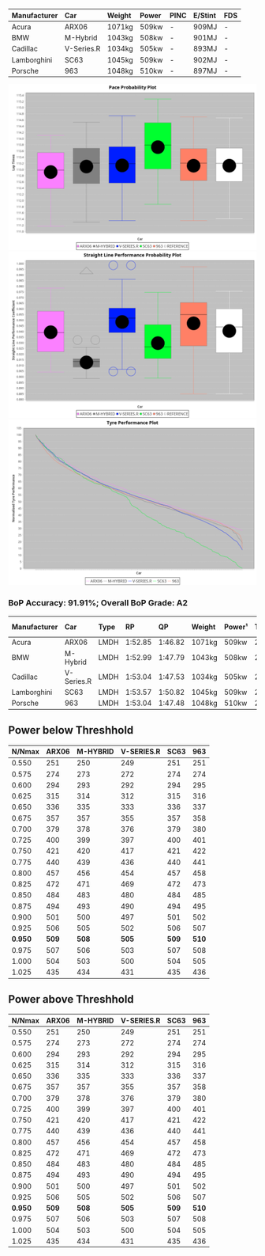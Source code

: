 | Manufacturer | Car        | Weight | Power | PINC    | E/Stint | FDS     |
|:-|:-|:-|:-|:-|:-|:-|
| Acura        | ARX06      | 1071kg | 509kw |    -    | 909MJ   |    -    |
| BMW          | M-Hybrid   | 1043kg | 508kw |    -    | 901MJ   |    -    |
| Cadillac     | V-Series.R | 1034kg | 505kw |    -    | 893MJ   |    -    |
| Lamborghini  | SC63       | 1045kg | 509kw |    -    | 902MJ   |    -    |
| Porsche      | 963        | 1048kg | 510kw |    -    | 897MJ   |    -    |

![PACECHART](./IMG/CUSTOM.png)
![STRAIGHTLINEPERFORMANCECHART](./IMG/CUSTOM_sp.png)
![TYREPERFORMANCECHART](./IMG/CUSTOM_tw.png)

### BoP Accuracy: 91.91%; Overall BoP Grade: A2
| Manufacturer | Car        | Type | RP      | QP      | Weight | Power¹ | Threshhold | PINC    | Power² | E/Stint | AVG Vmax  | FDS     | RDLC | L/Stint | BOP-Grade | Model Accuracy | Model Points | Match%  |
|:-|:-|:-|:-|:-|:-|:-|:-|:-|:-|:-|:-|:-|:-|:-|:-|:-|:-|:-|
| Acura        | ARX06      | LMDH | 1:52.85 | 1:46.82 | 1071kg | 509kw  | 210.0kph   |    -    | 509kw  |  909MJ  | 275.59kph |    -    | 0.99 | 29      | -B2       | 100.00%        | 995          | 82.31%  |
| BMW          | M-Hybrid   | LMDH | 1:52.99 | 1:47.79 | 1043kg | 508kw  | 210.0kph   |    -    | 508kw  |  901MJ  | 273.88kph |    -    | 1.02 | 29      | -A2       | 100.00%        | 1714         | 94.59%  |
| Cadillac     | V-Series.R | LMDH | 1:53.04 | 1:47.53 | 1034kg | 505kw  | 210.0kph   |    -    | 505kw  |  893MJ  | 277.86kph |    -    | 1.03 | 29      | ~A1       | 98.95%         | 2271         | 100.00% |
| Lamborghini  | SC63       | LMDH | 1:53.57 | 1:50.82 | 1045kg | 509kw  | 210.0kph   |    -    | 509kw  |  902MJ  | 275.39kph |    -    | 1.05 | 29      | +B2       | 96.54%         | 418          | 83.24%  |
| Porsche      | 963        | LMDH | 1:53.04 | 1:47.48 | 1048kg | 510kw  | 210.0kph   |    -    | 510kw  |  897MJ  | 277.93kph |    -    | 1.01 | 29      | ~A1       | 99.98%         | 6168         | 99.43%  |

## Power below Threshhold
| N/Nmax    | ARX06   | M-HYBRID | V-SERIES.R | SC63    | 963     |
|:-|:-|:-|:-|:-|:-|
|  0.550    |  251    |  250     |  249       |  251    |  251    |
|  0.575    |  274    |  273     |  272       |  274    |  274    |
|  0.600    |  294    |  293     |  292       |  294    |  295    |
|  0.625    |  315    |  314     |  312       |  315    |  316    |
|  0.650    |  336    |  335     |  333       |  336    |  337    |
|  0.675    |  357    |  357     |  355       |  357    |  358    |
|  0.700    |  379    |  378     |  376       |  379    |  380    |
|  0.725    |  400    |  399     |  397       |  400    |  401    |
|  0.750    |  421    |  420     |  417       |  421    |  422    |
|  0.775    |  440    |  439     |  436       |  440    |  441    |
|  0.800    |  457    |  456     |  454       |  457    |  458    |
|  0.825    |  472    |  471     |  469       |  472    |  473    |
|  0.850    |  484    |  483     |  480       |  484    |  485    |
|  0.875    |  494    |  493     |  490       |  494    |  495    |
|  0.900    |  501    |  500     |  497       |  501    |  502    |
|  0.925    |  506    |  505     |  502       |  506    |  507    |
| **0.950** | **509** | **508**  | **505**    | **509** | **510** |
|  0.975    |  507    |  506     |  503       |  507    |  508    |
|  1.000    |  504    |  503     |  500       |  504    |  505    |
|  1.025    |  435    |  434     |  431       |  435    |  436    |

## Power above Threshhold
| N/Nmax    | ARX06   | M-HYBRID | V-SERIES.R | SC63    | 963     |
|:-|:-|:-|:-|:-|:-|
|  0.550    |  251    |  250     |  249       |  251    |  251    |
|  0.575    |  274    |  273     |  272       |  274    |  274    |
|  0.600    |  294    |  293     |  292       |  294    |  295    |
|  0.625    |  315    |  314     |  312       |  315    |  316    |
|  0.650    |  336    |  335     |  333       |  336    |  337    |
|  0.675    |  357    |  357     |  355       |  357    |  358    |
|  0.700    |  379    |  378     |  376       |  379    |  380    |
|  0.725    |  400    |  399     |  397       |  400    |  401    |
|  0.750    |  421    |  420     |  417       |  421    |  422    |
|  0.775    |  440    |  439     |  436       |  440    |  441    |
|  0.800    |  457    |  456     |  454       |  457    |  458    |
|  0.825    |  472    |  471     |  469       |  472    |  473    |
|  0.850    |  484    |  483     |  480       |  484    |  485    |
|  0.875    |  494    |  493     |  490       |  494    |  495    |
|  0.900    |  501    |  500     |  497       |  501    |  502    |
|  0.925    |  506    |  505     |  502       |  506    |  507    |
| **0.950** | **509** | **508**  | **505**    | **509** | **510** |
|  0.975    |  507    |  506     |  503       |  507    |  508    |
|  1.000    |  504    |  503     |  500       |  504    |  505    |
|  1.025    |  435    |  434     |  431       |  435    |  436    |
